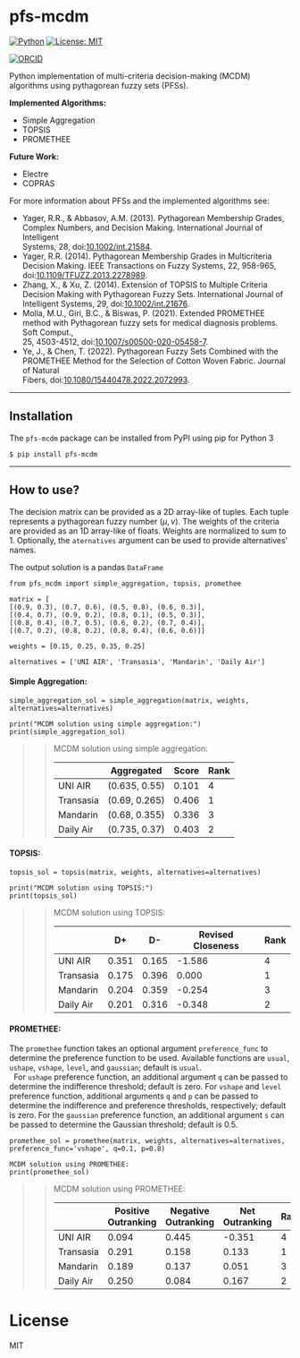 # pfs-mcdm  

[![Python](https://img.shields.io/badge/Python-3.9-blue)](https://www.python.org/)
[![License: MIT](https://img.shields.io/badge/License-MIT-green.svg)](https://opensource.org/licenses/MIT)

[![ORCID](https://img.shields.io/badge/ORCID-0000--0002--6522--8482-green)](https://orcid.org/0000-0002-6522-8482)

  
Python implementation of multi-criteria decision-making (MCDM) algorithms using pythagorean fuzzy sets (PFSs).  
  
**Implemented Algorithms:**  
  
- Simple Aggregation  
- TOPSIS  
- PROMETHEE  
  
**Future Work:**  
  
- Electre  
- COPRAS  
  
For more information about PFSs and the implemented algorithms see:  
  
- Yager, R.R., & Abbasov, A.M. (2013). Pythagorean Membership Grades, Complex Numbers, and Decision Making. International Journal of Intelligent  
  Systems, 28, doi:[10.1002/int.21584](https://doi.org/10.1002/int.21584).  
- Yager, R.R. (2014). Pythagorean Membership Grades in Multicriteria Decision Making. IEEE Transactions on Fuzzy Systems, 22, 958-965,  
  doi:[10.1109/TFUZZ.2013.2278989](https://doi.org/10.1109/TFUZZ.2013.2278989).  
- Zhang, X., & Xu, Z. (2014). Extension of TOPSIS to Multiple Criteria Decision Making with Pythagorean Fuzzy Sets. International Journal of  
  Intelligent Systems, 29, doi:[10.1002/int.21676](https://doi.org/10.1002/int.21676).  
- Molla, M.U., Giri, B.C., & Biswas, P. (2021). Extended PROMETHEE method with Pythagorean fuzzy sets for medical diagnosis problems. Soft Comput.,  
  25, 4503-4512, doi:[10.1007/s00500-020-05458-7](https://doi.org/10.1007/s00500-020-05458-7).  
- Ye, J., & Chen, T. (2022). Pythagorean Fuzzy Sets Combined with the PROMETHEE Method for the Selection of Cotton Woven Fabric. Journal of Natural  
  Fibers, doi:[10.1080/15440478.2022.2072993](https://doi.org/10.1080/15440478.2022.2072993).  
  
***  
  
## Installation  
  
The `pfs-mcdm` package can be installed from PyPI using pip for Python 3  
  
```
$ pip install pfs-mcdm
``` 
  
***
## How to use?  
  
The decision matrix can be provided as a 2D array-like of tuples. Each tuple represents a pythagorean fuzzy number $(\mu, \nu)$.
The weights of the  criteria are provided as an 1D array-like of floats.
Weights are normalized to sum to 1.
Optionally, the `aternatives` argument can be used to provide alternatives' names.
  
The output solution is a pandas `DataFrame`

    from pfs_mcdm import simple_aggregation, topsis, promethee

    matrix = [ 
    [(0.9, 0.3), (0.7, 0.6), (0.5, 0.8), (0.6, 0.3)],
    [(0.4, 0.7), (0.9, 0.2), (0.8, 0.1), (0.5, 0.3)],  
    [(0.8, 0.4), (0.7, 0.5), (0.6, 0.2), (0.7, 0.4)], 
    [(0.7, 0.2), (0.8, 0.2), (0.8, 0.4), (0.6, 0.6)]] 
      
    weights = [0.15, 0.25, 0.35, 0.25]  
      
    alternatives = ['UNI AIR', 'Transasia', 'Mandarin', 'Daily Air']

#### Simple Aggregation:

    simple_aggregation_sol = simple_aggregation(matrix, weights, alternatives=alternatives)  
    
    print("MCDM solution using simple aggregation:")  
    print(simple_aggregation_sol)

<blockquote><blockquote>
MCDM solution using simple aggregation:

|           | Aggregated    | Score | Rank |
|-----------|---------------|-------|------|
| UNI AIR   | (0.635, 0.55) | 0.101 | 4    |
| Transasia | (0.69, 0.265) | 0.406 | 1    |
| Mandarin  | (0.68, 0.355) | 0.336 | 3    |
| Daily Air | (0.735, 0.37) | 0.403 | 2    |

</blockquote></blockquote>

#### TOPSIS:

    topsis_sol = topsis(matrix, weights, alternatives=alternatives)

    print("MCDM solution using TOPSIS:")
    print(topsis_sol)

<blockquote><blockquote>
MCDM solution using TOPSIS:

|           | D+    | D-    | Revised Closeness | Rank |
|-----------|-------|-------|-------------------|------|
| UNI AIR   | 0.351 | 0.165 | -1.586            | 4    |
| Transasia | 0.175 | 0.396 | 0.000             | 1    |
| Mandarin  | 0.204 | 0.359 | -0.254            | 3    |
| Daily Air | 0.201 | 0.316 | -0.348            | 2    |

</blockquote></blockquote>

#### PROMETHEE:
The `promethee` function takes an optional argument `preference_func` to determine the preference function to be used. Available functions are `usual`, `ushape`, `vshape`, `level`, and `gaussian`; default is `usual`.  
&nbsp; For `ushape` preference function, an additional argument `q` can be passed to determine the indifference threshold; default is zero. For `vshape` and `level` preference function, additional arguments `q` and `p` can be passed to determine the indifference and preference thresholds, respectively; default is zero. For the `gaussian` preference function, an additional argument `s` can be passed to determine the Gaussian threshold; default is 0.5.

    promethee_sol = promethee(matrix, weights, alternatives=alternatives, preference_func='vshape', q=0.1, p=0.8)  
    
    MCDM solution using PROMETHEE:  
    print(promethee_sol)
<blockquote><blockquote>
MCDM solution using PROMETHEE:

|           | Positive Outranking | Negative Outranking | Net Outranking | Rank |
|-----------|---------------------|---------------------|----------------|------|
| UNI AIR   | 0.094               | 0.445               | -0.351         | 4    |
| Transasia | 0.291               | 0.158               | 0.133          | 1    |
| Mandarin  | 0.189               | 0.137               | 0.051          | 3    |
| Daily Air | 0.250               | 0.084               | 0.167          | 2    |
</blockquote></blockquote>

# License  
MIT